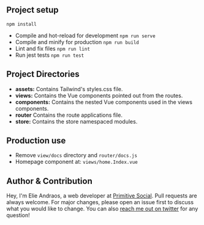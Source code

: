 ## Project setup
```
npm install
```

- Compile and hot-reload for development `npm run serve`
- Compile and minify for production `npm run build`
- Lint and fix files `npm run lint`
- Run jest tests `npm run test`

## Project Directories
- **assets:** Contains Tailwind's styles.css file.
- **views:** Contains the Vue components pointed out from the routes.
- **components:** Contains the nested Vue components used in the views components.
- **router** Contains the route applications file.
- **store:** Contains the store namespaced modules.


## Production use
- Remove `view/docs` directory and `router/docs.js`
- Homepage component at: `views/home.Index.vue` 

## Author & Contribution
Hey, I'm Elie Andraos, a web developer at [Primitive Social](https://twitter.com/PrimitiveSocial).
Pull requests are always welcome. For major changes, please open an issue first to discuss what you would like to change.
You can also [reach me out on twitter](https://twitter.com/andzilla31) for any question! 